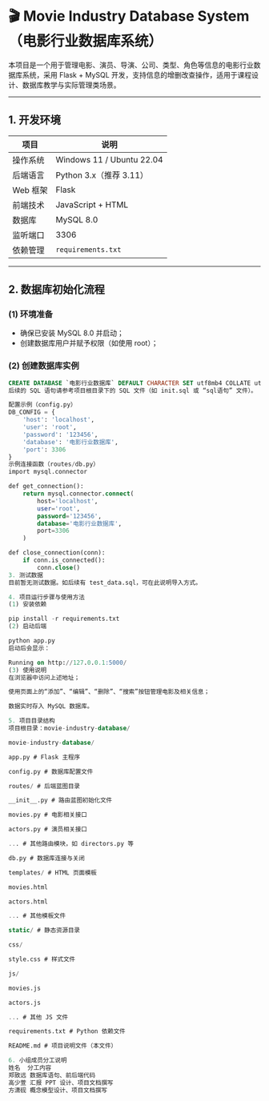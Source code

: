 # 🎬 Movie Industry Database System（电影行业数据库系统）

本项目是一个用于管理电影、演员、导演、公司、类型、角色等信息的电影行业数据库系统，采用 Flask + MySQL 开发，支持信息的增删改查操作，适用于课程设计、数据库教学与实际管理类场景。

---

## 1. 开发环境

| 项目       | 说明                        |
|------------|-----------------------------|
| 操作系统   | Windows 11 / Ubuntu 22.04   |
| 后端语言   | Python 3.x（推荐 3.11）     |
| Web 框架   | Flask                       |
| 前端技术   | JavaScript + HTML           |
| 数据库     | MySQL 8.0                   |
| 监听端口   | 3306                        |
| 依赖管理   | `requirements.txt`          |

---

## 2. 数据库初始化流程

### (1) 环境准备

- 确保已安装 MySQL 8.0 并启动；
- 创建数据库用户并赋予权限（如使用 root）；

### (2) 创建数据库实例

```sql
CREATE DATABASE `电影行业数据库` DEFAULT CHARACTER SET utf8mb4 COLLATE utf8mb4_general_ci;
后续的 SQL 语句请参考项目根目录下的 SQL 文件（如 init.sql 或 “sql语句” 文件）。

配置示例（config.py）
DB_CONFIG = {
    'host': 'localhost',
    'user': 'root',
    'password': '123456',
    'database': '电影行业数据库',
    'port': 3306
}
示例连接函数（routes/db.py）
import mysql.connector

def get_connection():
    return mysql.connector.connect(
        host='localhost',
        user='root',
        password='123456',
        database='电影行业数据库',
        port=3306
    )

def close_connection(conn):
    if conn.is_connected():
        conn.close()
3. 测试数据
目前暂无测试数据。如后续有 test_data.sql，可在此说明导入方式。

4. 项目运行步骤与使用方法
(1) 安装依赖

pip install -r requirements.txt
(2) 启动后端

python app.py
启动后会显示：

Running on http://127.0.0.1:5000/
(3) 使用说明
在浏览器中访问上述地址；

使用页面上的“添加”、“编辑”、“删除”、“搜索”按钮管理电影及相关信息；

数据实时存入 MySQL 数据库。

5. 项目目录结构
项目根目录：movie-industry-database/

movie-industry-database/

app.py # Flask 主程序

config.py # 数据库配置文件

routes/ # 后端蓝图目录

__init__.py # 路由蓝图初始化文件

movies.py # 电影相关接口

actors.py # 演员相关接口

... # 其他路由模块，如 directors.py 等

db.py # 数据库连接与关闭

templates/ # HTML 页面模板

movies.html

actors.html

... # 其他模板文件

static/ # 静态资源目录

css/

style.css # 样式文件

js/

movies.js

actors.js

... # 其他 JS 文件

requirements.txt # Python 依赖文件

README.md # 项目说明文件（本文件）

6. 小组成员分工说明
姓名	分工内容
郑致远	数据库语句、前后端代码
高少萱	汇报 PPT 设计、项目文档撰写
方潇砚	概念模型设计、项目文档撰写





